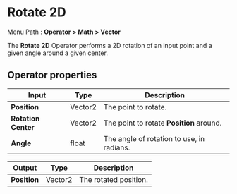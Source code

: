 # Rotate 2D

Menu Path : **Operator > Math > Vector**

The **Rotate 2D** Operator performs a 2D rotation of an input point and a given angle around a given center.

## Operator properties

| **Input**           | **Type** | **Description**                           |
| ------------------- | -------- | ----------------------------------------- |
| **Position**        | Vector2  | The point to rotate.                      |
| **Rotation Center** | Vector2  | The point to rotate **Position** around.  |
| **Angle**           | float    | The angle of rotation to use, in radians. |

| **Output**   | **Type** | **Description**       |
| ------------ | -------- | --------------------- |
| **Position** | Vector2  | The rotated position. |